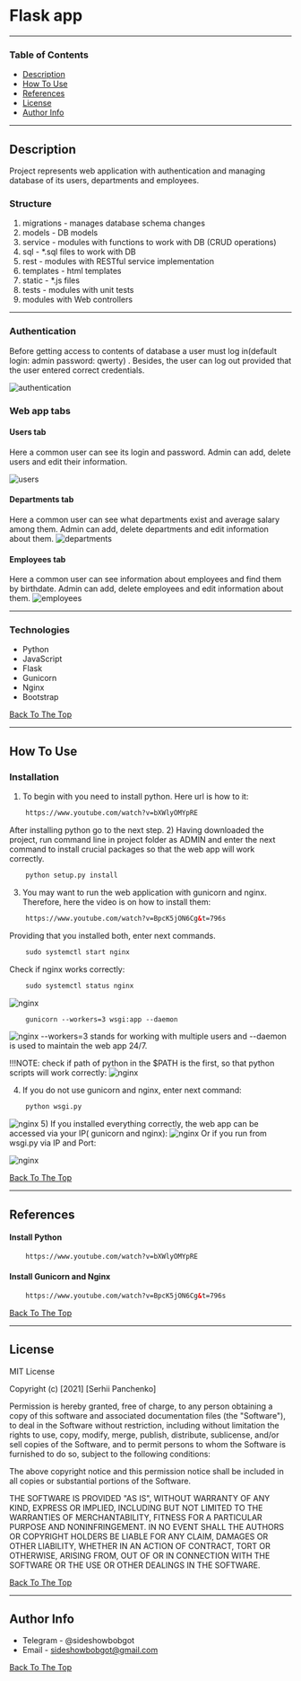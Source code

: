 # Flask app

---

### Table of Contents

- [Description](#description)
- [How To Use](#how-to-use)
- [References](#references)
- [License](#license)
- [Author Info](#author-info)

---

## Description

Project represents web application with authentication and
managing database of its users, departments and employees.



### Structure
1) migrations - manages database schema changes
2) models - DB models
3) service - modules with functions to work with DB (CRUD operations)
4) sql - *.sql files to work with DB
5) rest - modules with RESTful service implementation
6) templates - html templates
7) static - *.js files
8) tests - modules with unit tests
9) modules with Web controllers
---
### Authentication
Before getting access to contents of database a user must log in(default login: admin password: qwerty)
. Besides, the user can log out provided that the user entered correct credentials.

![authentication](./img/authentication.PNG)

### Web app tabs

#### Users tab
Here a common user can see its login and
password. Admin can add, delete users and edit their information.

![users](./img/users.jpg)

#### Departments tab
Here a common user can see what departments 
exist and average salary among them. Admin can add, delete departments
and edit information about them.
![departments](./img/departments.PNG)

#### Employees tab
Here a common user can see information about
employees and find them by birthdate. Admin can add, delete employees
and edit information about them.
![employees](./img/employees.PNG)

---

### Technologies

- Python
- JavaScript
- Flask
- Gunicorn
- Nginx
- Bootstrap

[Back To The Top](#table-of-contents)

---

## How To Use

### Installation
1) To begin with you need to install python. Here url is how to it:
```html
    https://www.youtube.com/watch?v=bXWlyOMYpRE
```
After installing python go to the next step.
2) Having downloaded the project, run command line in project
folder as ADMIN and enter the next command to install crucial
packages so that the web app will work correctly. 
```html
    python setup.py install
```
3) You may want to run the web application with gunicorn and nginx. Therefore,
here the video is on how to install them:
```html
    https://www.youtube.com/watch?v=BpcK5jON6Cg&t=796s
```
Providing that you installed both, enter next commands. 
```html
    sudo systemctl start nginx
```
Check if nginx works correctly:
```html
    sudo systemctl status nginx
```
![nginx](./img/nginx.PNG)
```html
    gunicorn --workers=3 wsgi:app --daemon
```
![nginx](./img/gunicorn.PNG)
--workers=3 stands for working with multiple users and --daemon is used
to maintain the web app 24/7.

!!!NOTE: check if path of python in the $PATH is the first, so that
python scripts will work correctly:
![nginx](./img/PATH.PNG)

4) If you do not use gunicorn and nginx, enter next command:
```html
    python wsgi.py
```
![nginx](./img/justWSGI.PNG)
5) If you installed everything correctly, the web app can be accessed via your
IP( gunicorn and nginx): 
![nginx](./img/IPgunic.PNG)
Or if you run from wsgi.py via IP and Port:

![nginx](./img/IPandPort.PNG)


[Back To The Top](#table-of-contents)

---

## References
#### Install Python
```html
    https://www.youtube.com/watch?v=bXWlyOMYpRE
```
#### Install Gunicorn and Nginx
```html
    https://www.youtube.com/watch?v=BpcK5jON6Cg&t=796s
```
[Back To The Top](#table-of-contents)

---

## License

MIT License

Copyright (c) [2021] [Serhii Panchenko]

Permission is hereby granted, free of charge, to any person obtaining a copy
of this software and associated documentation files (the "Software"), to deal
in the Software without restriction, including without limitation the rights
to use, copy, modify, merge, publish, distribute, sublicense, and/or sell
copies of the Software, and to permit persons to whom the Software is
furnished to do so, subject to the following conditions:

The above copyright notice and this permission notice shall be included in all
copies or substantial portions of the Software.

THE SOFTWARE IS PROVIDED "AS IS", WITHOUT WARRANTY OF ANY KIND, EXPRESS OR
IMPLIED, INCLUDING BUT NOT LIMITED TO THE WARRANTIES OF MERCHANTABILITY,
FITNESS FOR A PARTICULAR PURPOSE AND NONINFRINGEMENT. IN NO EVENT SHALL THE
AUTHORS OR COPYRIGHT HOLDERS BE LIABLE FOR ANY CLAIM, DAMAGES OR OTHER
LIABILITY, WHETHER IN AN ACTION OF CONTRACT, TORT OR OTHERWISE, ARISING FROM,
OUT OF OR IN CONNECTION WITH THE SOFTWARE OR THE USE OR OTHER DEALINGS IN THE
SOFTWARE.

[Back To The Top](#table-of-contents)

---

## Author Info

- Telegram - @sideshowbobgot
- Email - sideshowbobgot@gmail.com

[Back To The Top](#table-of-contents)
